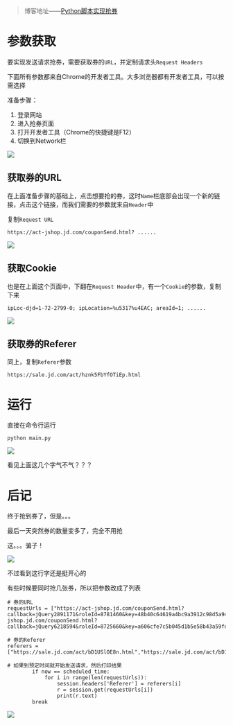 >博客地址——[Python脚本实现抢券](http://blog.csdn.net/white_idiot/article/details/78385441)

# 参数获取

要实现发送请求抢券，需要获取券的`URL`，并定制请求头`Request Headers`

下面所有参数都来自Chrome的开发者工具。大多浏览器都有开发者工具，可以按需选择

准备步骤：

1. 登录网站
2. 进入抢券页面
3. 打开开发者工具（Chrome的快捷键是F12）
4. 切换到Network栏

![](http://upload-images.jianshu.io/upload_images/2482101-0cb61f096e57f9cf.png?imageMogr2/auto-orient/strip%7CimageView2/2/w/1240)

## 获取券的URL

在上面准备步骤的基础上，点击想要抢的券，这时`Name`栏底部会出现一个新的链接，点击这个链接，而我们需要的参数就来自`Header`中

复制`Request URL`

```
https://act-jshop.jd.com/couponSend.html? ......
```

![](http://upload-images.jianshu.io/upload_images/2482101-0568fcfc9128cd54.png?imageMogr2/auto-orient/strip%7CimageView2/2/w/1240)

## 获取Cookie

也是在上面这个页面中，下翻在`Request Header`中，有一个`Cookie`的参数，复制下来

```
ipLoc-djd=1-72-2799-0; ipLocation=%u5317%u4EAC; areaId=1; ......
```

![](http://upload-images.jianshu.io/upload_images/2482101-f65ea39c17d73c2a.png?imageMogr2/auto-orient/strip%7CimageView2/2/w/1240)

## 获取券的Referer

同上，复制`Referer`参数

```
https://sale.jd.com/act/hznk5FbYfOTiEp.html
```

# 运行

直接在命令行运行

```
python main.py
```

![](http://upload-images.jianshu.io/upload_images/2482101-16e1c54f95521402.png?imageMogr2/auto-orient/strip%7CimageView2/2/w/1240)

看见上面这几个字气不气？？？

# 后记

终于抢到券了，但是。。。

最后一天突然券的数量变多了，完全不用抢

这。。。骗子！

![](http://upload-images.jianshu.io/upload_images/2482101-ab1d7c9baf852edc.png?imageMogr2/auto-orient/strip%7CimageView2/2/w/1240)

不过看到这行字还是挺开心的

有些时候要同时抢几张券，所以把参数改成了列表

```
# 券的URL
requestUrls = ["https://act-jshop.jd.com/couponSend.html?callback=jQuery2891171&roleId=8781460&key=48b40c64619a4bc9a3912c98d5a94fed&_=1510055639531","https://act-jshop.jd.com/couponSend.html?callback=jQuery6218594&roleId=8725660&key=a606cfe7c5b045d1b5e58b43a59fd9b1&_=1510056463018"]

# 券的Referer
referers = ["https://sale.jd.com/act/bD1USlOE8n.html","https://sale.jd.com/act/bD1USlOE8n.html"]

# 如果到预定时间就开始发送请求，然后打印结果
        if now == scheduled_time:
            for i in range(len(requestUrls)):
                session.headers['Referer'] = referers[i]
                r = session.get(requestUrls[i])
                print(r.text)
        break
```

![](http://upload-images.jianshu.io/upload_images/2482101-3332eb610d1baf4e.png?imageMogr2/auto-orient/strip%7CimageView2/2/w/1240)

